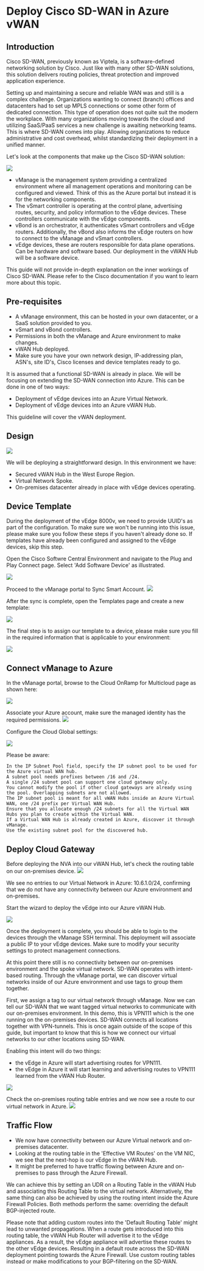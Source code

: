 # Deploy Cisco SD-WAN in Azure vWAN

## Introduction

Cisco SD-WAN, previously known as Viptela, is a software-defined networking solution by Cisco. Just like with many other SD-WAN solutions, this solution delivers routing policies, threat protection and improved application experience.

Setting up and maintaining a secure and reliable WAN was and still is a complex challenge. Organizations wanting to connect (branch) offices and datacenters had to set up MPLS connections or some other form of dedicated connection. This type of operation does not quite suit the modern the workplace. With many organizations moving towards the cloud and utilizing SaaS/PaaS services a new challenge is awaiting networking teams. This is where SD-WAN comes into play. Allowing organizations to reduce administrative and cost overhead, whilst standardizing their deployment in a unified manner. 

Let's look at the components that make up the Cisco SD-WAN solution:

![](https://github.com/infobozk/Cisco-Azure-SDWAN/blob/269a61e8cd73323f7f534d00733c6575c055e47f/images/SDWAN_Components.png)

- vManage is the management system providing a centralized environment where all management operations and monitoring can be configured and viewed. Think of this as the Azure portal but instead it is for the networking components.
- The vSmart controller is operating at the control plane, advertising routes, security, and policy information to the vEdge devices. These controllers communicate with the vEdge components.
- vBond is an orchestrator, it authenticates vSmart controllers and vEdge routers. Additionally, the vBond also informs the vEdge routers on how to connect to the vManage and vSmart controllers.
- vEdge devices, these are routers responsible for data plane operations. Can be hardware and software based. Our deployment in the vWAN Hub will be a software device.

This guide will not provide in-depth explanation on the inner workings of Cisco SD-WAN. Please refer to the Cisco documentation if you want to learn more about this topic. 

## Pre-requisites

- A vManage environment, this can be hosted in your own datacenter, or a SaaS solution provided to you. 
- vSmart and vBond controllers.
- Permissions in both the vManage and Azure environment to make changes.
- vWAN Hub deployed.
- Make sure you have your own network design, IP-addressing plan, ASN's, site ID's, Cisco licenses and device templates ready to go.

It is assumed that a functional SD-WAN is already in place. We will be focusing on extending the SD-WAN connection into Azure. This can be done in one of two ways:

- Deployment of vEdge devices into an Azure Virtual Network. 
- Deployment of vEdge devices into an Azure vWAN Hub.

This guideline will cover the vWAN deployment. 

## Design

![](https://github.com/infobozk/Cisco-Azure-SDWAN/blob/269a61e8cd73323f7f534d00733c6575c055e47f/images/WAN_Architecture.png)

We will be deploying a straightforward design. In this environment we have:

- Secured vWAN Hub in the West Europe Region.
- Virtual Network Spoke.
- On-premises datacenter already in place with vEdge devices operating.

## Device Template

During the deployment of the vEdge 8000v, we need to provide UUID's as part of the configuration. To make sure we won't be running into this issue, please make sure you follow these steps if you haven't already done so. If templates have already been configured and assigned to the vEdge devices, skip this step.

Open the Cisco Softwre Central Environment and navigate to the Plug and Play Connect page.
Select 'Add Software Device' as illustrated.

![](https://github.com/infobozk/Cisco-Azure-SDWAN/blob/123f0609f07f9bd09df067a39742f33d93eacbb4/images/SDWAN_Software%20Central.png)


Proceed to the vManage portal to Sync Smart Account.
![](https://github.com/infobozk/Cisco-Azure-SDWAN/blob/b154a88fdab19d8ddbb61171f06395c5d95f859d/images/SDWAN_SmartSync.png)

After the sync is complete, open the Templates page and create a new template:

![](https://github.com/infobozk/Cisco-Azure-SDWAN/blob/f33793d764c0d1b497129d617c8cb64002e954d6/images/SDWAN_DeviceTemplate.png)

The final step is to assign our template to a device, please make sure you fill in the required information that is applicable to your environment:

![](https://github.com/infobozk/Cisco-Azure-SDWAN/blob/8fb9d5f7fb0ddeea73f46e568b3b1e5bd3b1eb35/images/SDWAN_AssignDevice.png)

## Connect vManage to Azure
In the vManage portal, browse to the Cloud OnRamp for Multicloud page as shown here:

![](https://github.com/infobozk/Cisco-Azure-SDWAN/blob/fec7fd2116fdef4c94e61b0d973a337406e5c895/images/SDWAN_cloudOnRamp.png)

Associate your Azure account, make sure the managed identity has the required permissions.
![](https://github.com/infobozk/Cisco-Azure-SDWAN/blob/1e68aac42e4eecd864c1b2384d4e57e4b1220b23/images/SDWAN_AssociateAccount.png)

Configure the Cloud Global settings:

![](https://github.com/infobozk/Cisco-Azure-SDWAN/blob/6921b3e079fc1809f5c2e3ef2c38636bafbfad0c/images/SDWAN_GlobalSettings.png)

Please be aware:

```
In the IP Subnet Pool field, specify the IP subnet pool to be used for the Azure virtual WAN hub. 
A subnet pool needs prefixes between /16 and /24. 
A single /24 subnet pool can support one cloud gateway only. 
You cannot modify the pool if other cloud gateways are already using the pool. Overlapping subnets are not allowed.
The IP subnet pool is meant for all vWAN Hubs inside an Azure Virtual WAN, one /24 prefix per Virtual WAN Hub. 
Ensure that you allocate enough /24 subnets for all the Virtual WAN Hubs you plan to create within the Virtual WAN. 
If a Virtual WAN Hub is already created in Azure, discover it through vManage.
Use the existing subnet pool for the discovered hub.
```


## Deploy Cloud Gateway

Before deploying the NVA into our vWAN Hub, let's check the routing table on our on-premises device.
![](https://github.com/infobozk/Cisco-Azure-SDWAN/blob/bb6569b154db5bdfa3133a930f8c5477970e61f7/images/SDWAN_InitialRT.png)

We see no entries to our Virtual Network in Azure: 10.6.1.0/24, confirming that we do not have any connectivity between our Azure environment and on-premises.

Start the wizard to deploy the vEdge into our Azure vWAN Hub.

![](https://github.com/infobozk/Cisco-Azure-SDWAN/blob/5db7168655e173f4faa1e5129dad0ecdc225e17d/images/SDWAN_NVADeployment.png)

Once the deployment is complete, you should be able to login to the devices through the vManage SSH terminal. This deployment will associate a public IP to your vEdge devices. Make sure to modify your security settings to protect management connections.

At this point there still is no connectivity between our on-premises environment and the spoke virtual network. SD-WAN operates with intent-based routing. Through the vManage portal, we can discover virtual networks inside of our Azure environment and use tags to group them together.

First, we assign a tag to our virtual network through vManage. Now we can tell our SD-WAN that we want tagged virtual networks to communicate with our on-premises environment. In this demo, this is VPN111 which is the one running on the on-premises devices. SD-WAN connects all locations together with VPN-tunnels. This is once again outside of the scope of this guide, but important to know that this is how we connect our virtual networks to our other locations using SD-WAN.

Enabling this intent will do two things: 

- the vEdge in Azure will start advertising routes for VPN111.
- the vEdge in Azure it will start learning and advertising routes to VPN111 learned from the vWAN Hub Router.

![](https://github.com/infobozk/Cisco-Azure-SDWAN/blob/a9c25f4c45525a95cae22ad43534baaaa5667315/images/SDWAN_vNetConnectivity.png)

Check the on-premises routing table entries and we now see a route to our virtual network in Azure.
![](https://github.com/infobozk/Cisco-Azure-SDWAN/blob/0fd58f00481047f652ca006f9368bb8869df6b2d/images/SDWAN_RouteTableOnPrem.png)

## Traffic Flow

- We now have connectivity between our Azure Virtual network and on-premises datacenter.
- Looking at the routing table in the 'Effective VM Routes' on the VM NIC, we see that the next-hop is our vEdge in the vWAN Hub.
- It might be preferred to have traffic flowing between Azure and on-premises to pass through the Azure Firewall. 

We can achieve this by setting an UDR on a Routing Table in the vWAN Hub and associating this Routing Table to the virtual network. Alternatively, the same thing can also be achieved by using the routing intent inside the Azure Firewall Policies. Both methods perform the same: overriding the default BGP-injected route. 

Please note that adding custom routes into the 'Default Routing Table' might lead to unwanted propagations. When a route gets introduced into this routing table, the vWAN Hub Router will advertise it to the vEdge appliances. As a result, the vEdge appliance will advertise these routes to the other vEdge devices. Resulting in a default route across the SD-WAN deployment pointing towards the Azure Firewall. Use custom routing tables instead or make modifications to your BGP-filtering on the SD-WAN.
